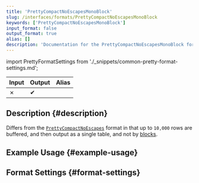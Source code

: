 ```yaml
---
title: 'PrettyCompactNoEscapesMonoBlock'
slug: /interfaces/formats/PrettyCompactNoEscapesMonoBlock
keywords: ['PrettyCompactNoEscapesMonoBlock']
input_format: false
output_format: true
alias: []
description: 'Documentation for the PrettyCompactNoEscapesMonoBlock format'
---
```


import PrettyFormatSettings from './_snippets/common-pretty-format-settings.md';

| Input | Output  | Alias |
|-------|---------|-------|
| ✗     | ✔       |       |

## Description {#description}

Differs from the [`PrettyCompactNoEscapes`](./PrettyCompactNoEscapes.md) format in that up to `10,000` rows are buffered, 
and then output as a single table, and not by [blocks](/development/architecture#block).

## Example Usage {#example-usage}

## Format Settings {#format-settings}

<PrettyFormatSettings/>